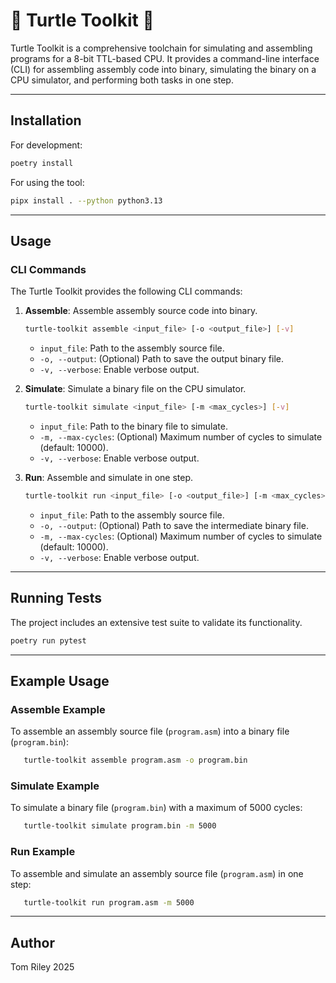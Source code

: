 # 🐢 Turtle Toolkit 🔨

Turtle Toolkit is a comprehensive toolchain for simulating and assembling programs for a 8-bit TTL-based CPU. It provides a command-line interface (CLI) for assembling assembly code into binary, simulating the binary on a CPU simulator, and performing both tasks in one step.

---

## Installation

For development: 

```bash
poetry install
```

For using the tool:

```bash
pipx install . --python python3.13
```

---

## Usage

### CLI Commands

The Turtle Toolkit provides the following CLI commands:

1. **Assemble**: Assemble assembly source code into binary.
   ```bash
   turtle-toolkit assemble <input_file> [-o <output_file>] [-v]
   ```
   - `input_file`: Path to the assembly source file.
   - `-o, --output`: (Optional) Path to save the output binary file.
   - `-v, --verbose`: Enable verbose output.

2. **Simulate**: Simulate a binary file on the CPU simulator.
   ```bash
   turtle-toolkit simulate <input_file> [-m <max_cycles>] [-v]
   ```
   - `input_file`: Path to the binary file to simulate.
   - `-m, --max-cycles`: (Optional) Maximum number of cycles to simulate (default: 10000).
   - `-v, --verbose`: Enable verbose output.

3. **Run**: Assemble and simulate in one step.
   ```bash
   turtle-toolkit run <input_file> [-o <output_file>] [-m <max_cycles>] [-v]
   ```
   - `input_file`: Path to the assembly source file.
   - `-o, --output`: (Optional) Path to save the intermediate binary file.
   - `-m, --max-cycles`: (Optional) Maximum number of cycles to simulate (default: 10000).
   - `-v, --verbose`: Enable verbose output.

---

## Running Tests

The project includes an extensive test suite to validate its functionality.

```bash
poetry run pytest
```

---

## Example Usage

### Assemble Example

To assemble an assembly source file (`program.asm`) into a binary file (`program.bin`):
```bash
   turtle-toolkit assemble program.asm -o program.bin
```

### Simulate Example

To simulate a binary file (`program.bin`) with a maximum of 5000 cycles:
```bash
   turtle-toolkit simulate program.bin -m 5000
```

### Run Example

To assemble and simulate an assembly source file (`program.asm`) in one step:
```bash
   turtle-toolkit run program.asm -m 5000
```

---

## Author

Tom Riley 2025